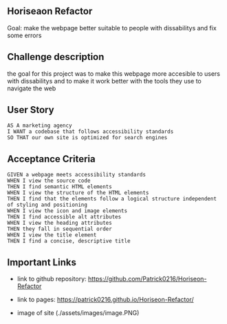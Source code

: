 ## Horiseaon Refactor

Goal: make the webpage better suitable to people with dissabilitys and fix some errors

## Challenge description

the goal for this project was to make this webpage more accesible to users with dissabilitys and to make it work better with the tools they use to navigate the web

## User Story

```
AS A marketing agency
I WANT a codebase that follows accessibility standards
SO THAT our own site is optimized for search engines
```

## Acceptance Criteria

```
GIVEN a webpage meets accessibility standards
WHEN I view the source code
THEN I find semantic HTML elements
WHEN I view the structure of the HTML elements
THEN I find that the elements follow a logical structure independent of styling and positioning
WHEN I view the icon and image elements
THEN I find accessible alt attributes
WHEN I view the heading attributes
THEN they fall in sequential order
WHEN I view the title element
THEN I find a concise, descriptive title
```

## Important Links

- link to github repository: https://github.com/Patrick0216/Horiseon-Refactor

- link to pages: https://patrick0216.github.io/Horiseon-Refactor/

- image of site (./assets/images/image.PNG)